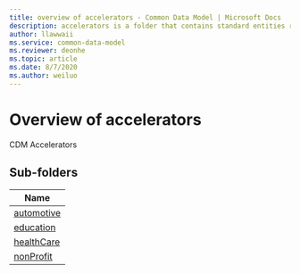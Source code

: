 ```yaml
---
title: overview of accelerators - Common Data Model | Microsoft Docs
description: accelerators is a folder that contains standard entities related to the Common Data Model.
author: llawwaii
ms.service: common-data-model
ms.reviewer: deonhe
ms.topic: article
ms.date: 8/7/2020
ms.author: weiluo
---
```


# Overview of accelerators

CDM Accelerators  

## Sub-folders

|Name|
|---|
|[automotive](automotive/overview.md)|
|[education](education/overview.md)|
|[healthCare](healthCare/overview.md)|
|[nonProfit](nonProfit/overview.md)|



